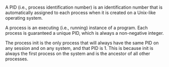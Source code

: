 A PID (i.e., process identification number)
is an identification number that is automatically assigned
to each process when it is created on a Unix-like operating system.

A process is an executing (i.e., running)
instance of a program. Each process is guaranteed a unique PID,
which is always a non-negative integer.

The process init is the only process that will always have
the same PID on any session and on any system, and that PID is 1.
This is because init is always the first process on the system
and is the ancestor of all other processes.
